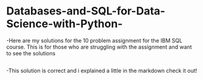 # Databases-and-SQL-for-Data-Science-with-Python-

-Here are my solutions for the 10 problem assignment for the IBM SQL course. This is for those who are struggling with the assignment and want to see the solutions

##

-This solution is correct and i explained a little in the markdown check it out! 
